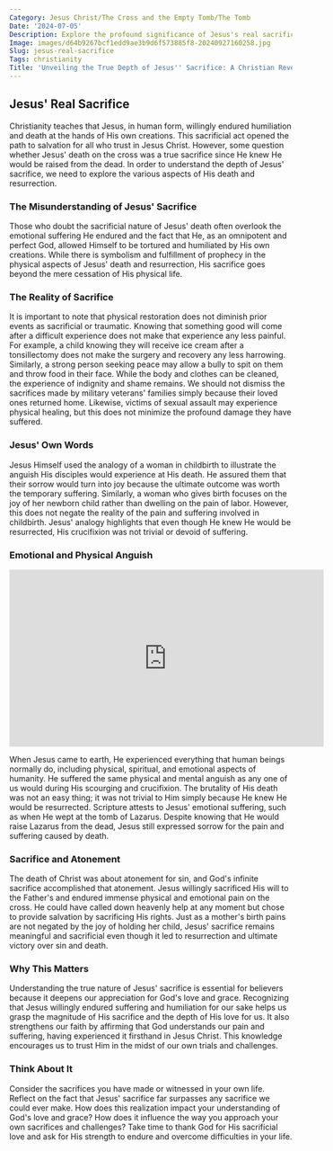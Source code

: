 ```yaml
---
Category: Jesus Christ/The Cross and the Empty Tomb/The Tomb
Date: '2024-07-05'
Description: Explore the profound significance of Jesus's real sacrifice in Christian theology, shedding light on its impact and spiritual implications.
Image: images/d64b9267bcf1edd9ae3b9d6f573885f8-20240927160258.jpg
Slug: jesus-real-sacrifice
Tags: christianity
Title: 'Unveiling the True Depth of Jesus'' Sacrifice: A Christian Revelation'
---
```


## Jesus' Real Sacrifice

Christianity teaches that Jesus, in human form, willingly endured humiliation and death at the hands of His own creations. This sacrificial act opened the path to salvation for all who trust in Jesus Christ. However, some question whether Jesus' death on the cross was a true sacrifice since He knew He would be raised from the dead. In order to understand the depth of Jesus' sacrifice, we need to explore the various aspects of His death and resurrection.

### The Misunderstanding of Jesus' Sacrifice

Those who doubt the sacrificial nature of Jesus' death often overlook the emotional suffering He endured and the fact that He, as an omnipotent and perfect God, allowed Himself to be tortured and humiliated by His own creations. While there is symbolism and fulfillment of prophecy in the physical aspects of Jesus' death and resurrection, His sacrifice goes beyond the mere cessation of His physical life.

### The Reality of Sacrifice

It is important to note that physical restoration does not diminish prior events as sacrificial or traumatic. Knowing that something good will come after a difficult experience does not make that experience any less painful. For example, a child knowing they will receive ice cream after a tonsillectomy does not make the surgery and recovery any less harrowing. Similarly, a strong person seeking peace may allow a bully to spit on them and throw food in their face. While the body and clothes can be cleaned, the experience of indignity and shame remains. We should not dismiss the sacrifices made by military veterans' families simply because their loved ones returned home. Likewise, victims of sexual assault may experience physical healing, but this does not minimize the profound damage they have suffered.

### Jesus' Own Words

Jesus Himself used the analogy of a woman in childbirth to illustrate the anguish His disciples would experience at His death. He assured them that their sorrow would turn into joy because the ultimate outcome was worth the temporary suffering. Similarly, a woman who gives birth focuses on the joy of her newborn child rather than dwelling on the pain of labor. However, this does not negate the reality of the pain and suffering involved in childbirth. Jesus' analogy highlights that even though He knew He would be resurrected, His crucifixion was not trivial or devoid of suffering.

### Emotional and Physical Anguish


<iframe width="560" height="315" src="https://www.youtube.com/embed/iKcWgqsqJGg" frameborder="0" allow="autoplay; encrypted-media" allowfullscreen></iframe>


When Jesus came to earth, He experienced everything that human beings normally do, including physical, spiritual, and emotional aspects of humanity. He suffered the same physical and mental anguish as any one of us would during His scourging and crucifixion. The brutality of His death was not an easy thing; it was not trivial to Him simply because He knew He would be resurrected. Scripture attests to Jesus' emotional suffering, such as when He wept at the tomb of Lazarus. Despite knowing that He would raise Lazarus from the dead, Jesus still expressed sorrow for the pain and suffering caused by death.

### Sacrifice and Atonement

The death of Christ was about atonement for sin, and God's infinite sacrifice accomplished that atonement. Jesus willingly sacrificed His will to the Father's and endured immense physical and emotional pain on the cross. He could have called down heavenly help at any moment but chose to provide salvation by sacrificing His rights. Just as a mother's birth pains are not negated by the joy of holding her child, Jesus' sacrifice remains meaningful and sacrificial even though it led to resurrection and ultimate victory over sin and death.

### Why This Matters

Understanding the true nature of Jesus' sacrifice is essential for believers because it deepens our appreciation for God's love and grace. Recognizing that Jesus willingly endured suffering and humiliation for our sake helps us grasp the magnitude of His sacrifice and the depth of His love for us. It also strengthens our faith by affirming that God understands our pain and suffering, having experienced it firsthand in Jesus Christ. This knowledge encourages us to trust Him in the midst of our own trials and challenges.

### Think About It

Consider the sacrifices you have made or witnessed in your own life. Reflect on the fact that Jesus' sacrifice far surpasses any sacrifice we could ever make. How does this realization impact your understanding of God's love and grace? How does it influence the way you approach your own sacrifices and challenges? Take time to thank God for His sacrificial love and ask for His strength to endure and overcome difficulties in your life.
